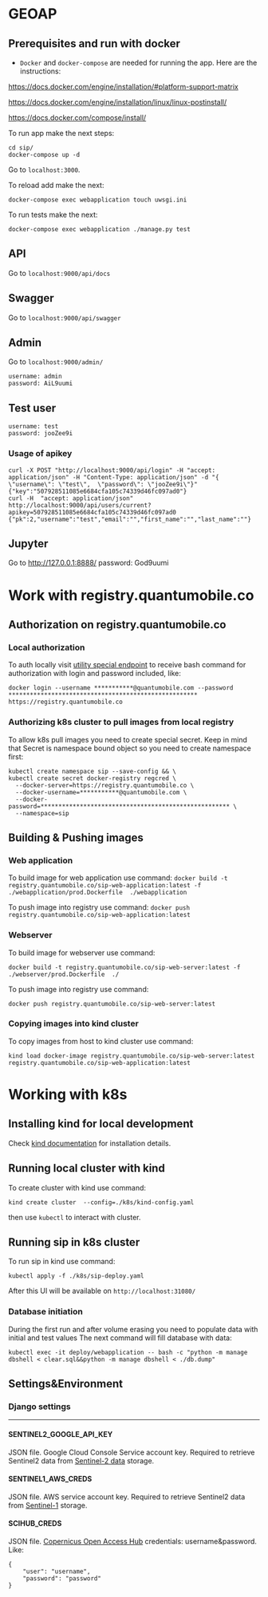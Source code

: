 # GEOAP


## Prerequisites and run with docker
* `Docker` and `docker-compose` are needed for running the app. Here are the instructions:

https://docs.docker.com/engine/installation/#platform-support-matrix

https://docs.docker.com/engine/installation/linux/linux-postinstall/

https://docs.docker.com/compose/install/

To run app make the next steps:
```
cd sip/
docker-compose up -d
```
Go to `localhost:3000`.

To reload add make the next:
```
docker-compose exec webapplication touch uwsgi.ini
```

To run tests make the next:
```
docker-compose exec webapplication ./manage.py test
```

## API
Go to  `localhost:9000/api/docs`

## Swagger
Go to  `localhost:9000/api/swagger`


## Admin
Go to  `localhost:9000/admin/`
```
username: admin
password: AiL9uumi
```


## Test user

```
username: test
password: jooZee9i
```

### Usage of apikey

```
curl -X POST "http://localhost:9000/api/login" -H "accept: application/json" -H "Content-Type: application/json" -d "{  \"username\": \"test\",  \"password\": \"jooZee9i\"}"
{"key":"507928511085e6684cfa105c74339d46fc097ad0"}
curl -H  "accept: application/json" http://localhost:9000/api/users/current?apikey=507928511085e6684cfa105c74339d46fc097ad0
{"pk":2,"username":"test","email":"","first_name":"","last_name":""}
```


## Jupyter
Go to http://127.0.0.1:8888/
password: God9uumi

# Work with registry.quantumobile.co

## Authorization on registry.quantumobile.co

### Local authorization

To auth locally visit [utility special endpoint](https://utility.quantumobile.co/2/registry/instructions/)
to receive bash command for authorization with login and password included, like:

`docker login --username ***********@quantumobile.com --password ***************************************************** https://registry.quantumobile.co`

### Authorizing k8s cluster to pull images from local registry

To allow k8s pull images you need to create special secret. Keep in mind that Secret is namespace bound object so you need to create namespace first:
```
kubectl create namespace sip --save-config && \
kubectl create secret docker-registry regcred \
  --docker-server=https://registry.quantumobile.co \
  --docker-username=***********@quantumobile.com \
  --docker-password=***************************************************** \
  --namespace=sip
```

## Building & Pushing images

### Web application

To build image for web application use command:
`docker build -t registry.quantumobile.co/sip-web-application:latest -f ./webapplication/prod.Dockerfile  ./webapplication`

To push image into registry use command:
`docker push registry.quantumobile.co/sip-web-application:latest`

### Webserver

To build image for webserver use command:

`docker build -t registry.quantumobile.co/sip-web-server:latest -f ./webserver/prod.Dockerfile  ./`

To push image into registry use command:

`docker push registry.quantumobile.co/sip-web-server:latest`

### Copying images into kind cluster

To copy images from host to kind cluster use command:

`kind load docker-image registry.quantumobile.co/sip-web-server:latest registry.quantumobile.co/sip-web-application:latest`

# Working with k8s

## Installing kind for local development 

Check [kind documentation](https://kind.sigs.k8s.io/docs/user/quick-start/#installation) for installation details.

## Running local cluster with kind

To create cluster with kind use command:

`kind create cluster  --config=./k8s/kind-config.yaml`

then use `kubectl` to interact with cluster.

## Running sip in k8s cluster

To run sip in kind use command:

`kubectl apply -f ./k8s/sip-deploy.yaml`

After this UI will be available on `http://localhost:31080/`

### Database initiation

During the first run and after volume erasing you need to populate data with initial and test values 
The next command will fill database with data:

`kubectl exec -it deploy/webapplication -- bash -c "python -m manage dbshell < clear.sql&&python -m manage dbshell < ./db.dump"`

## Settings&Environment

### Django settings
___
#### **SENTINEL2_GOOGLE_API_KEY**

JSON file. Google Cloud Console Service account key. Required to retrieve Sentinel2 data from [Sentinel-2 data](https://cloud.google.com/storage/docs/public-datasets/sentinel-2) storage.

#### **SENTINEL1_AWS_CREDS**
JSON file. AWS service account key. Required to retrieve Sentinel2 data from [Sentinel-1](https://registry.opendata.aws/sentinel-1/) storage.

#### **SCIHUB_CREDS**
JSON file. [Copernicus Open Access Hub](https://scihub.copernicus.eu/) credentials: username&password. Like:
```
{   
    "user": "username",
    "password": "password"
}
```
